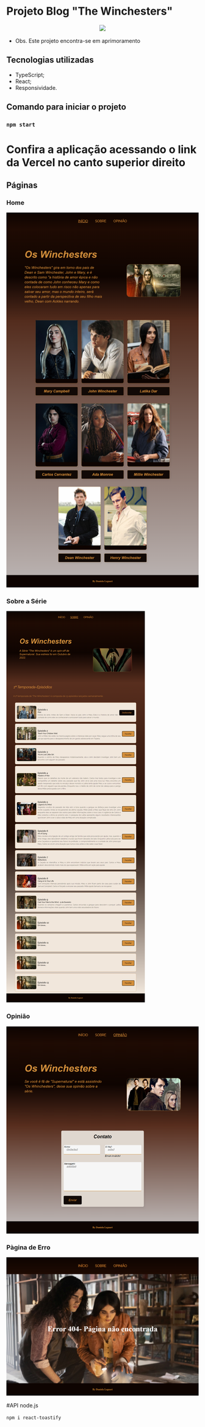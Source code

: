 # Projeto Blog "The Winchesters"

<p align="center">
<img width="600" src="./imagens/blog-winchesters.gif">
<p>

- Obs. Este projeto encontra-se em aprimoramento

## Tecnologias utilizadas

 - TypeScript;
 - React;
 - Responsividade.

## Comando para iniciar o projeto

### `npm start`

# Confira a aplicação acessando o link da Vercel no canto superior direito

## Páginas

### Home


![](./imagens/inicio.png)


### Sobre a Série


![](./imagens/sobreSerie.png)


### Opinião


![](./imagens/opiniao.png)


### Pàgina de Erro


![](./imagens/erro.png)


#API node.js

`npm i react-toastify`

